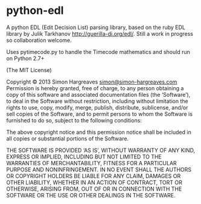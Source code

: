 python-edl
==========

A python EDL (Edit Decision List) parsing library, based on the ruby EDL library by Julik Tarkhanov http://guerilla-di.org/edl/. Still a work in progress so collaboration welcome.

Uses pytimecode.py to handle the Timecode mathematics and should run on Python 2.7+

(The MIT License)

Copyright © 2013 Simon Hargreaves <simon@simon-hargreaves.com>
Permission is hereby granted, free of charge, to any person obtaining a copy of this software and associated documentation files (the ‘Software’), to deal in the Software without restriction, including without limitation the rights to use, copy, modify, merge, publish, distribute, sublicense, and/or sell copies of the Software, and to permit persons to whom the Software is furnished to do so, subject to the following conditions:

The above copyright notice and this permission notice shall be included in all copies or substantial portions of the Software.

THE SOFTWARE IS PROVIDED ‘AS IS’, WITHOUT WARRANTY OF ANY KIND, EXPRESS OR IMPLIED, INCLUDING BUT NOT LIMITED TO THE WARRANTIES OF MERCHANTABILITY, FITNESS FOR A PARTICULAR PURPOSE AND NONINFRINGEMENT. IN NO EVENT SHALL THE AUTHORS OR COPYRIGHT HOLDERS BE LIABLE FOR ANY CLAIM, DAMAGES OR OTHER LIABILITY, WHETHER IN AN ACTION OF CONTRACT, TORT OR OTHERWISE, ARISING FROM, OUT OF OR IN CONNECTION WITH THE SOFTWARE OR THE USE OR OTHER DEALINGS IN THE SOFTWARE.